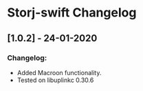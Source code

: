 # Storj-swift Changelog

## [1.0.2] - 24-01-2020
### Changelog:
* Added Macroon functionality.
* Tested on libuplinkc 0.30.6